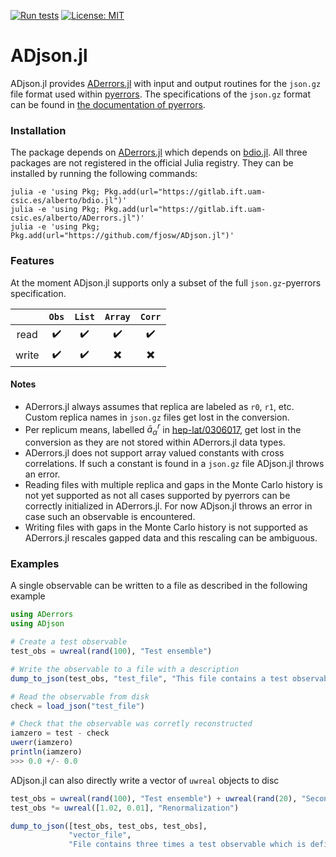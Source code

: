 [![Run tests](https://github.com/fjosw/ADjson.jl/actions/workflows/test.yml/badge.svg)](https://github.com/fjosw/ADjson.jl/actions/workflows/test.yml) [![License: MIT](https://img.shields.io/badge/License-MIT-yellow.svg)](https://opensource.org/licenses/MIT)
# ADjson.jl
ADjson.jl provides [ADerrors.jl](https://gitlab.ift.uam-csic.es/alberto/aderrors.jl) with input and output routines for the `json.gz` file format used within [pyerrors](https://github.com/fjosw/pyerrors).
The specifications of the `json.gz` format can be found in [the documentation of pyerrors](https://fjosw.github.io/pyerrors/pyerrors.html#export-data).

### Installation
The package depends on [ADerrors.jl](https://gitlab.ift.uam-csic.es/alberto/aderrors.jl) which depends on [bdio.jl](https://gitlab.ift.uam-csic.es/alberto/bdio.jl).
All three packages are not registered in the official Julia registry. They can be installed by running the following commands:
```
julia -e 'using Pkg; Pkg.add(url="https://gitlab.ift.uam-csic.es/alberto/bdio.jl")'
julia -e 'using Pkg; Pkg.add(url="https://gitlab.ift.uam-csic.es/alberto/ADerrors.jl")'
julia -e 'using Pkg; Pkg.add(url="https://github.com/fjosw/ADjson.jl")'
```

### Features
At the moment ADjson.jl supports only a subset of the full `json.gz`-pyerrors specification.

| | `Obs` | `List` | `Array` | `Corr` |
| :---: | :---: | :---: | :---: | :---: |
| read | :heavy_check_mark: | :heavy_check_mark: | :heavy_check_mark: | :heavy_check_mark: |
| write | :heavy_check_mark: | :heavy_check_mark: | :heavy_multiplication_x: | :heavy_multiplication_x: |

#### Notes
- ADerrors.jl always assumes that replica are labeled as `r0`, `r1`, etc. Custom replica names in `json.gz` files get lost in the conversion.
- Per replicum means, labelled $\bar{a}_{\alpha}^{r}$ in [hep-lat/0306017](https://arxiv.org/abs/hep-lat/0306017), get lost in the conversion as they are not stored within ADerrors.jl data types.
- ADerrors.jl does not support array valued constants with cross correlations. If such a constant is found in a `json.gz` file ADjson.jl throws an error.
- Reading files with multiple replica and gaps in the Monte Carlo history is not yet supported as not all cases supported by pyerrors can be correctly initialized in ADerrors.jl. For now ADjson.jl throws an error in case such an observable is encountered.
- Writing files with gaps in the Monte Carlo history is not supported as ADerrors.jl rescales gapped data and this rescaling can be ambiguous.

### Examples
A single observable can be written to a file as described in the following example
```Julia
using ADerrors
using ADjson

# Create a test observable
test_obs = uwreal(rand(100), "Test ensemble")

# Write the observable to a file with a description
dump_to_json(test_obs, "test_file", "This file contains a test observable.")

# Read the observable from disk
check = load_json("test_file")

# Check that the observable was corretly reconstructed
iamzero = test - check
uwerr(iamzero)
println(iamzero)
>>> 0.0 +/- 0.0
```

ADjson.jl can also directly write a vector of `uwreal` objects to disc
```Julia
test_obs = uwreal(rand(100), "Test ensemble") + uwreal(rand(20), "Second shorter test ensemble")
test_obs *= uwreal([1.02, 0.01], "Renormalization")

dump_to_json([test_obs, test_obs, test_obs],
             "vector_file",
             "File contains three times a test observable which is defined on two ensembles and a constant.")
```

